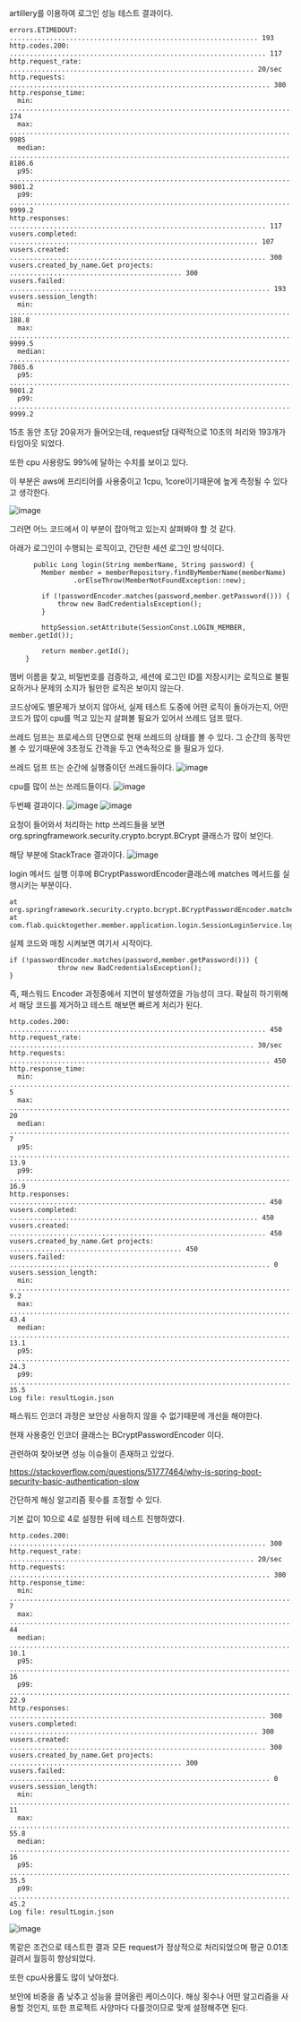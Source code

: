 artillery를 이용하여 로그인 성능 테스트 결과이다.

```
errors.ETIMEDOUT: .............................................................. 193
http.codes.200: ................................................................ 117
http.request_rate: ............................................................. 20/sec
http.requests: ................................................................. 300
http.response_time:
  min: ......................................................................... 174
  max: ......................................................................... 9985
  median: ...................................................................... 8186.6
  p95: ......................................................................... 9801.2
  p99: ......................................................................... 9999.2
http.responses: ................................................................ 117
vusers.completed: .............................................................. 107
vusers.created: ................................................................ 300
vusers.created_by_name.Get projects: ........................................... 300
vusers.failed: ................................................................. 193
vusers.session_length:
  min: ......................................................................... 188.8
  max: ......................................................................... 9999.5
  median: ...................................................................... 7865.6
  p95: ......................................................................... 9801.2
  p99: ......................................................................... 9999.2
  ```
  
  15초 동안 초당 20유저가 들어오는데, request당 대략적으로 10초의 처리와 193개가 타임아웃 되었다.
  
  또한 cpu 사용량도 99%에 달하는 수치를 보이고 있다. 
  
  이 부분은 aws에 프리티어를 사용중이고 1cpu, 1core이기때문에 높게 측정될 수 있다고 생각한다.
  
  ![image](https://user-images.githubusercontent.com/41093183/229483781-1c7253dc-66e3-4688-a62b-cabef3e9b195.png)
  
그러면 어느 코드에서 이 부분이 잡아먹고 있는지 살펴봐야 할 것 같다.

아래가 로그인이 수행되는 로직이고, 간단한 세션 로그인 방식이다.
```
      public Long login(String memberName, String password) {
        Member member = memberRepository.findByMemberName(memberName)
                .orElseThrow(MemberNotFoundException::new);

        if (!passwordEncoder.matches(password,member.getPassword())) {
            throw new BadCredentialsException();
        }

        httpSession.setAttribute(SessionConst.LOGIN_MEMBER, member.getId());

        return member.getId();
    }
```

멤버 이름을 찾고, 비밀번호를 검증하고, 세션에 로그인 ID를 저장시키는 로직으로 불필요하거나 문제의 소지가 될만한 로직은 보이지 않는다.

코드상에도 별문제가 보이지 않아서, 실제 테스트 도중에 어떤 로직이 돌아가는지, 어떤 코드가 많이 cpu를 먹고 있는지 살펴볼 필요가 있어서 쓰레드 덤프 떴다.

쓰레드 덤프는 프로세스의 단면으로 현재 쓰레드의 상태를 볼 수 있다. 그 순간의 동작만 볼 수 있기때문에 3초정도 간격을 두고 연속적으로 뜰 필요가 있다.

쓰레드 덤프 뜨는 순간에 실행중이던 쓰레드들이다.
![image](https://user-images.githubusercontent.com/41093183/229487713-08baa736-e125-4765-80f7-fbd6a41da450.png)

cpu를 많이 쓰는 쓰레드들이다.
![image](https://user-images.githubusercontent.com/41093183/229488042-ce40f2e3-189d-428e-82ea-ecdfee9cdb46.png)

두번째 결과이다.
![image](https://user-images.githubusercontent.com/41093183/229488403-cb15cf88-49d6-460a-8f2d-bbbf73ae660f.png)
![image](https://user-images.githubusercontent.com/41093183/229488594-f3a8635f-7ea7-4e1d-a8ee-e38abf96ab5f.png)


요청이 들어와서 처리하는 http 쓰레드들을 보면 org.springframework.security.crypto.bcrypt.BCrypt 클래스가 많이 보인다.

해당 부분에 StackTrace 결과이다.
![image](https://user-images.githubusercontent.com/41093183/229489260-b9e0b4c2-010e-41c6-a577-fc6d1a6c678f.png)

login 메서드 실행 이후에 BCryptPasswordEncoder클래스에 matches 메서드를 실행시키는 부분이다.
```
at org.springframework.security.crypto.bcrypt.BCryptPasswordEncoder.matches(BCryptPasswordEncoder.java:133)
at com.flab.quicktogether.member.application.login.SessionLoginService.login(SessionLoginService.java:36)
```

실제 코드와 매칭 시켜보면 여기서 시작이다.
```
if (!passwordEncoder.matches(password,member.getPassword())) {
            throw new BadCredentialsException();
}
```

즉, 패스워드 Encoder 과정중에서 지연이 발생하였을 가능성이 크다. 확실히 하기위해서 해당 코드를 제거하고 테스트 해보면 빠르게 처리가 된다.
```
http.codes.200: ................................................................ 450
http.request_rate: ............................................................. 30/sec
http.requests: ................................................................. 450
http.response_time:
  min: ......................................................................... 5
  max: ......................................................................... 20
  median: ...................................................................... 7
  p95: ......................................................................... 13.9
  p99: ......................................................................... 16.9
http.responses: ................................................................ 450
vusers.completed: .............................................................. 450
vusers.created: ................................................................ 450
vusers.created_by_name.Get projects: ........................................... 450
vusers.failed: ................................................................. 0
vusers.session_length:
  min: ......................................................................... 9.2
  max: ......................................................................... 43.4
  median: ...................................................................... 13.1
  p95: ......................................................................... 24.3
  p99: ......................................................................... 35.5
Log file: resultLogin.json
```

패스워드 인코더 과정은 보안상 사용하지 않을 수 없기때문에 개선을 해야한다.

현재 사용중인 인코더 클래스는 BCryptPasswordEncoder 이다. 

관련하여 찾아보면 성능 이슈들이 존재하고 있었다.

https://stackoverflow.com/questions/51777464/why-is-spring-boot-security-basic-authentication-slow

간단하게 해싱 알고리즘 횟수를 조정할 수 있다. 

기본 값이 10으로 4로 설정한 뒤에 테스트 진행하였다.

```
http.codes.200: ................................................................ 300
http.request_rate: ............................................................. 20/sec
http.requests: ................................................................. 300
http.response_time:
  min: ......................................................................... 7
  max: ......................................................................... 44
  median: ...................................................................... 10.1
  p95: ......................................................................... 16
  p99: ......................................................................... 22.9
http.responses: ................................................................ 300
vusers.completed: .............................................................. 300
vusers.created: ................................................................ 300
vusers.created_by_name.Get projects: ........................................... 300
vusers.failed: ................................................................. 0
vusers.session_length:
  min: ......................................................................... 11
  max: ......................................................................... 55.8
  median: ...................................................................... 16
  p95: ......................................................................... 35.5
  p99: ......................................................................... 45.2
Log file: resultLogin.json
```

![image](https://user-images.githubusercontent.com/41093183/229578087-5c7fbd81-9492-481b-af31-49dc9e8752dc.png)

똑같은 조건으로 테스트한 결과 모든 request가 정상적으로 처리되었으며 평균 0.01초 걸려서 월등히 향상되었다.

또한 cpu사용률도 많이 낮아졌다.

보안에 비중을 좀 낮추고 성능을 끌어올린 케이스이다. 해싱 횟수나 어떤 알고리즘을 사용할 것인지, 또한 프로젝트 사양마다 다를것이므로 맞게 설정해주면 된다.

